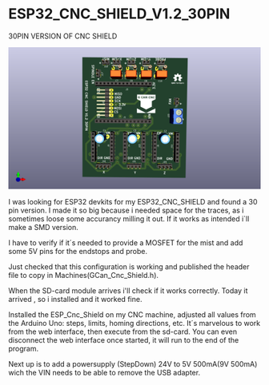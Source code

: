 # ESP32_CNC_SHIELD_V1.2_30PIN
 30PIN VERSION OF CNC SHIELD
 
 ![My Image](Images/Esp32_Cnc_Shield_30Pin_Front.png)

I was looking for ESP32 devkits for my ESP32_CNC_SHIELD and found a 30 pin version. I made it so big because i needed space for the traces, as i sometimes loose some accurancy milling it out. If it works as intended i`ll make a SMD version.

I have to verify if it´s needed to provide a MOSFET for the mist and add some 5V pins for the endstops and probe.

Just checked that this configuration is working and published the header file to copy in Machines(GCan_Cnc_Shield.h).

When the SD-card module arrives i'll check if it works correctly. 
Today it arrived , so i installed and it worked fine.

Installed the ESP_Cnc_Shield on my CNC machine, adjusted all values from the Arduino Uno: steps, limits, homing directions, etc.
It´s marvelous to work from the web interface, then execute from the sd-card. 
You can even disconnect the web interface once started, it will run to the end of the program.

Next up is to add a powersupply (StepDown) 24V to 5V 500mA(9V 500mA) wich the VIN needs to be able to remove the USB adapter.
